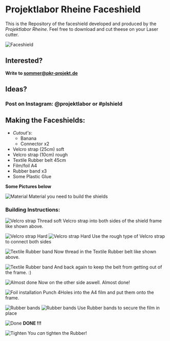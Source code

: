 # Projektlabor Rheine Faceshield

This is the Repository of the faceshield developed and produced by the *Projektlabor Rheine*.
Feel free to download and cut theese on your Laser cutter.

![Faceshield](bilder/Instruktionen/20200420_193050_comp.jpg)

## Interested?
**Write to sommer@pkr-projekt.de**

## Ideas?
### Post on Instagram: @projektlabor or #plshield

## Making the Faceshields:
- *Cutout's*:
   - Banana
   - Connector x2
- Velcro strap (25cm) soft
- Velcro strap (10cm) rough
- Textile Rubber belt 45cm
- Film/foil A4
- Rubber band x3
- Some Plastic Glue

**Some Pictures below**

![Material](bilder/Instruktionen/20200420_192046_comp.jpg)
Material you need to build the shields

### Building Instructions:

![Velcro strap](bilder/Instruktionen/IMG_20200420_192251_comp.jpg)
Thread soft Velcro strap into both sides of the shield frame like shown above.

![Velcro strap Hard](bilder/Instruktionen/IMG_20200420_192312_comp.jpg)
![Velcro strap Hard](bilder/Instruktionen/IMG_20200420_192335_comp.jpg)
Use the rough type of Velcro strap to connect both sides


![Textile Rubber band](bilder/Instruktionen/IMG_20200420_192434_comp.jpg)
Now thread in the Textile Rubber belt like shown above.

![Textile Rubber band](bilder/Instruktionen/IMG_20200420_192534_comp.jpg)
And back again to keep the belt from getting out of the frame. :)

![Almost done](bilder/Instruktionen/IMG_20200420_192619_comp.jpg)
Now on the other side aswell. Almost done!

![Foil installation](bilder/Instruktionen/IMG_20200420_192639_comp.jpg)
Punch 4Holes into the A4 film and put them onto the frame. 

![Rubber bands](bilder/Instruktionen/IMG_20200420_192645_comp.jpg)
![Rubber bands](bilder/Instruktionen/IMG_20200420_192733_comp.jpg)
Use Rubber bands to secure the film in place

![Done](bilder/Instruktionen/IMG_20200420_193019_comp.jpg)
**DONE !!!**

![Tighten](bilder/Instruktionen/IMG_20200420_193055_comp.jpg)
You *can* tighten the Rubber!





